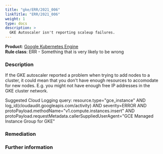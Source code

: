 ```yaml
---
title: "gke/ERR/2021_006"
linkTitle: "ERR/2021_006"
weight: 1
type: docs
description: >
  GKE Autoscaler isn't reporting scaleup failures.
---
```


**Product**: [Google Kubernetes Engine](https://cloud.google.com/kubernetes-engine)\
**Rule class**: ERR - Something that is very likely to be wrong

### Description


If the GKE autoscaler reported a problem when trying to add nodes
to a cluster, it could mean that you don't have enough resources
to accomodate for new nodes. E.g. you might not have enough free
IP addresses in the GKE cluster network.

Suggested Cloud Logging query:
resource.type="gce_instance" AND log_id(cloudaudit.googleapis.com/activity) AND
severity=ERROR AND protoPayload.methodName="v1.compute.instances.insert" AND
protoPayload.requestMetadata.callerSuppliedUserAgent="GCE Managed Instance Group for GKE"

### Remediation

### Further information
